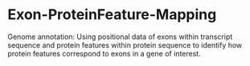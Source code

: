 # Exon-ProteinFeature-Mapping
Genome annotation: Using positional data of exons within transcript sequence and protein features within protein sequence to identify how protein features correspond to exons in a gene of interest.
